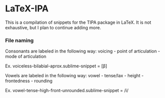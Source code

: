 LaTeX-IPA
=========

This is a compilation of snippets for the TIPA package in LaTeX. It is not exhaustive, but I plan to continue adding more.

### File naming
Consonants are labeled in the following way:
voicing - point of articulation - mode of articulation

Ex. voiceless-bilabial-aprox.sublime-snippet = [β]

Vowels are labeled in the following way:
vowel - tense/lax - height - frontedness - rounding

Ex. vowel-tense-high-front-unrounded.sublime-snippet = /i/